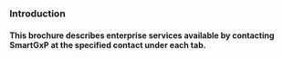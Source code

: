 

### Introduction
#### This brochure describes enterprise services available by contacting SmartGxP at the specified contact under each tab.

